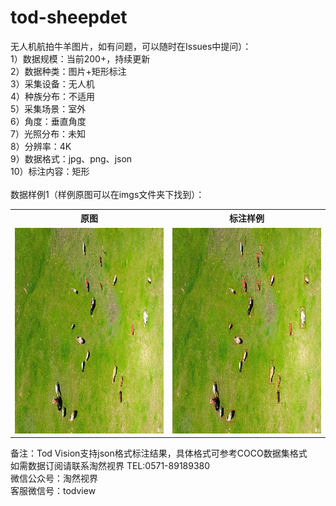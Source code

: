 # tod-sheepdet
无人机航拍牛羊图片，如有问题，可以随时在Issues中提问）：<br>
1）数据规模：当前200+，持续更新<br>
2）数据种类：图片+矩形标注<br>
3）采集设备：无人机<br>
4）种族分布：不适用<br>
5）采集场景：室外<br>
6）角度：垂直角度<br>
7）光照分布：未知<br>
8）分辨率：4K <br>
9）数据格式：jpg、png、json<br>
10）标注内容：矩形<br>
<br>数据样例1（样例原图可以在imgs文件夹下找到）：<br>
<table>
  <tr>
    <th>原图</th>
    <th>标注样例</th>
  </tr>
  <tr>
    <td> <img src="https://github.com/tubceanhlj/tod-sheepdet/blob/master/imgs/1.jpg" width="585" height="329" /> </td>
    <td> <img src="https://github.com/tubceanhlj/tod-sheepdet/blob/master/imgs/1-1.jpg" width="585" height="329" /> </td>
  </tr>
  </tr>      
</table>
      


备注：Tod Vision支持json格式标注结果，具体格式可参考COCO数据集格式<br> 
如需数据订阅请联系淘然视界 TEL:0571-89189380<br> 
微信公众号：淘然视界<br> 
客服微信号：todview<br> 
      
